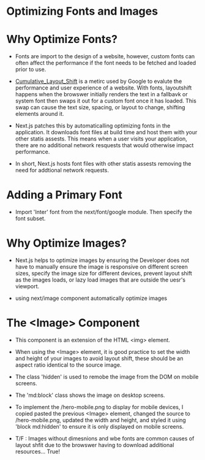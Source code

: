 # Optimizing Fonts and Images

# Why Optimize Fonts?

- Fonts are import to the design of a website, however, custom fonts can often affect the performance if the font needs to be fetched and loaded prior to use.

- [Cumulative_Layout_Shift]() is a metirc used by Google to evalute the performance and user experience of a website. With fonts, layoutshift happens when the browswer initially renders the text in a fallbavk or system font then swaps it out for a custom font once it has loaded. This swap can cause the text size, spacing, or layout to change, shifting elements around it.

- Next.js patches this by automaticalling optimizing fonts in the application. It downloads font files at build time and host them with your other statis assests. This means when a user visits your application, there are no additional network resquests that would otherwise impact performance.

- In short, Next.js hosts font files with other statis assests removing the need for addtional network requests.

# Adding a Primary Font

- Import 'Inter' font from the next/font/google module. Then specify the font subset.

# Why Optimize Images?

- Next.js helps to optimize images by ensuring the Developer does not have to manually ensure the image is responsive on different screen sizes, specify the image size for different devices, prevent layout shift as the images loads, or lazy load images that are outside the uesr's viewport.

- using next/image component automatically optimize images

# The \<Image> Component

- This component is an extension of the HTML \<img> element.

- When using the \<Image> element, it is good practice to set the width and height of your images to avoid layout shift, these should be an aspect ratio identical to the source image.

- The class 'hidden' is used to remobe the image from the DOM on mobile screens.

- The 'md:block' class shows the image on desktop screens.

- To implement the /hero-mobile.png to display for mobile devices, I copied pasted the previous \<Image> element, changed the source to /hero-mobile.png, updated the width and height, and styled it using 'block md:hidden' to ensure it is only displayed on mobile screens.

- T/F : Images without dimesnions and wbe fonts are common causes of layout shfit due to the browswer having to download additional resources... True!